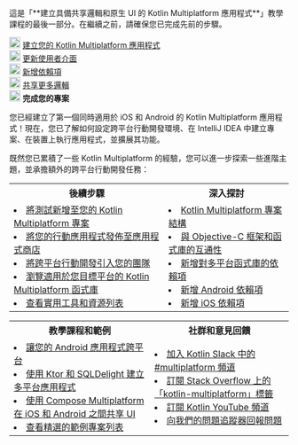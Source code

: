 [//]: # (title: 專案收尾)

<tldr>
    <p>這是「**建立具備共享邏輯和原生 UI 的 Kotlin Multiplatform 應用程式**」教學課程的最後一部分。在繼續之前，請確保您已完成先前的步驟。</p>
    <p><img src="icon-1-done.svg" width="20" alt="第一步"/> <a href="multiplatform-create-first-app.md">建立您的 Kotlin Multiplatform 應用程式</a><br/>
       <img src="icon-2-done.svg" width="20" alt="第二步"/> <a href="multiplatform-update-ui.md">更新使用者介面</a><br/>
       <img src="icon-3-done.svg" width="20" alt="第三步"/> <a href="multiplatform-dependencies.md">新增依賴項</a><br/>
       <img src="icon-4-done.svg" width="20" alt="第四步"/> <a href="multiplatform-upgrade-app.md">共享更多邏輯</a><br/>
       <img src="icon-5.svg" width="20" alt="第五步"/> <strong>完成您的專案</strong><br/>
    </p>
</tldr>

您已經建立了第一個同時適用於 iOS 和 Android 的 Kotlin Multiplatform 應用程式！現在，您已了解如何設定跨平台行動開發環境、在 IntelliJ IDEA 中建立專案、在裝置上執行應用程式，並擴展其功能。

既然您已累積了一些 Kotlin Multiplatform 的經驗，您可以進一步探索一些進階主題，並承擔額外的跨平台行動開發任務：

<table>
   <tr>
      <th>後續步驟</th>
      <th>深入探討</th>
   </tr>
   <tr>
   <td>
     <list>
        <li><a href="multiplatform-run-tests.md">將測試新增至您的 Kotlin Multiplatform 專案</a></li>
        <li><a href="multiplatform-publish-apps.md">將您的行動應用程式發佈至應用程式商店</a></li>
        <li><a href="multiplatform-introduce-your-team.md">將跨平台行動開發引入您的團隊</a></li>
        <li><a href="https://klibs.io/">瀏覽適用於您目標平台的 Kotlin Multiplatform 函式庫</a></li>
        <li><a href="https://github.com/terrakok/kmm-awesome">查看實用工具和資源列表</a></li>
     </list>
   </td>
    <td>
     <list>
        <li><a href="multiplatform-discover-project.md">Kotlin Multiplatform 專案結構</a></li>
        <li><a href="https://kotlinlang.org/docs/native-objc-interop.html">與 Objective-C 框架和函式庫的互通性</a></li>
        <li><a href="multiplatform-add-dependencies.md">新增對多平台函式庫的依賴項</a></li>        
        <li><a href="multiplatform-android-dependencies.md">新增 Android 依賴項</a></li>
        <li><a href="multiplatform-ios-dependencies.md">新增 iOS 依賴項</a></li>
     </list>
   </td>
   </tr>
</table>

<table>
   <tr>
      <th>教學課程和範例</th>
      <th>社群和意見回饋</th>
   </tr>
   <tr>
   <td>
     <list>
        <li><a href="multiplatform-integrate-in-existing-app.md">讓您的 Android 應用程式跨平台</a></li>
        <li><a href="multiplatform-ktor-sqldelight.md">使用 Ktor 和 SQLDelight 建立多平台應用程式</a></li>
        <li><a href="compose-multiplatform-create-first-app.md">使用 Compose Multiplatform 在 iOS 和 Android 之間共享 UI</a></li>
        <li><a href="multiplatform-samples.md">查看精選的範例專案列表</a></li>
     </list>
   </td>
    <td>
     <list>
        <li><a href="https://kotlinlang.slack.com/archives/C3PQML5NU">加入 Kotlin Slack 中的 #multiplatform 頻道</a></li>
        <li><a href="https://stackoverflow.com/questions/tagged/kotlin-multiplatform">訂閱 Stack Overflow 上的「kotlin-multiplatform」標籤</a></li>        
        <li><a href="https://www.youtube.com/playlist?list=PLlFc5cFwUnmy_oVc9YQzjasSNoAk4hk_C">訂閱 Kotlin YouTube 頻道</a></li>
        <li><a href="https://youtrack.jetbrains.com/newIssue?project=KT">向我們的問題追蹤器回報問題</a></li>
     </list>
   </td>
   </tr>
</table>